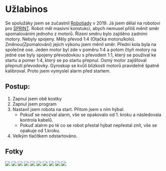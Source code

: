 # Užlabinos
Se spolužáky jsem se zučastnil [Robotiady](https://robotiada.cz/) v 2019. Já jsem dělal na robotovi pro [SPRINT](https://docs.google.com/spreadsheets/d/1w59QGPwkrG8gr4lbZo96pJLWGmmyXTDxJVfM12Oplos/edit#gid=242107317).
Robot měl masivní konstukci, abych nemusel přiliš měnit směr spomalováním jednoho z motorů. Řízení směru bylo zajišěno zadními motory. Nebyly spojeny. Měly převod 1:4 (Otačka motoru/kolo). Změnou(Zpomalování) jejich výkonu jsem měnil směr. 
Přední kola byla na společné ose. Jeden motor byl zde v poměru 1:4 a potom čtyři motory na jedné ose byly spojeny převodovkou s převodem 1:1, který se použival ke startu a pomer 1:4, který se po startu přepnul.
Osmý motor zajišťoval přepnutí převodovky.
Gyroskop se kvůli blizkosti motorů  pravidelně špatně kalibroval. Proto jsem vymyslel  alarm před startem. 
## Postup:
1. Zapnul jsem obě kostky
2. Zapnul jsem program
3. Nastavil jsem robota na start. Přitom jsem s ním hýbal. 
    - Pokuď se neozval alarm, vše se opakovalo od 1. kroku a následovala kontrola kabelů.
    - Pokuď alalrm po té co se robot přestal hýbat nepřestal znít, vše se opakuje od 1.kroku.
4. Velkým tlačítkem odstartováno.

## Fotky
<img src = "P1450280.JPG">
<img src = "P1450290.JPG">
<img src = "P1450293.JPG">
<img src = "P1450278.JPG">
<img src = "P1450281.JPG">
<img src = "P1450282.JPG">
<img src = "P1450310.JPG">
<img src = "P1450318.JPG">
<img src = "P1450325.JPG">
<img src = "P1450326.JPG">
